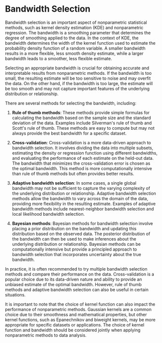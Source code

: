 # Bandwidth Selection

Bandwidth selection is an important aspect of nonparametric statistical methods, such as kernel density estimation (KDE) and nonparametric regression. The bandwidth is a smoothing parameter that determines the degree of smoothing applied to the data. In the context of KDE, the bandwidth determines the width of the kernel function used to estimate the probability density function of a random variable. A smaller bandwidth results in a more flexible, less smooth density estimate, while a larger bandwidth leads to a smoother, less flexible estimate.

Selecting an appropriate bandwidth is crucial for obtaining accurate and interpretable results from nonparametric methods. If the bandwidth is too small, the resulting estimate will be too sensitive to noise and may overfit the data. On the other hand, if the bandwidth is too large, the estimate will be too smooth and may not capture important features of the underlying distribution or relationship.

There are several methods for selecting the bandwidth, including:

1. **Rule of thumb methods**: These methods provide simple formulas for calculating the bandwidth based on the sample size and the standard deviation of the data. Examples include Silverman's rule of thumb and Scott's rule of thumb. These methods are easy to compute but may not always provide the best bandwidth for a specific dataset.

2. **Cross-validation**: Cross-validation is a more data-driven approach to bandwidth selection. It involves dividing the data into multiple subsets, estimating the density or regression function using different bandwidths, and evaluating the performance of each estimate on the held-out data. The bandwidth that minimizes the cross-validation error is chosen as the optimal bandwidth. This method is more computationally intensive than rule of thumb methods but often provides better results.

3. **Adaptive bandwidth selection**: In some cases, a single global bandwidth may not be sufficient to capture the varying complexity of the underlying distribution or relationship. Adaptive bandwidth selection methods allow the bandwidth to vary across the domain of the data, providing more flexibility in the resulting estimate. Examples of adaptive bandwidth methods include nearest-neighbor bandwidth selection and local likelihood bandwidth selection.

4. **Bayesian methods**: Bayesian methods for bandwidth selection involve placing a prior distribution on the bandwidth and updating this distribution based on the observed data. The posterior distribution of the bandwidth can then be used to make inferences about the underlying distribution or relationship. Bayesian methods can be computationally intensive but provide a principled approach to bandwidth selection that incorporates uncertainty about the true bandwidth.

In practice, it is often recommended to try multiple bandwidth selection methods and compare their performance on the data. Cross-validation is a popular choice due to its data-driven nature and ability to provide an unbiased estimate of the optimal bandwidth. However, rule of thumb methods and adaptive bandwidth selection can also be useful in certain situations.

It is important to note that the choice of kernel function can also impact the performance of nonparametric methods. Gaussian kernels are a common choice due to their smoothness and mathematical properties, but other kernel functions, such as Epanechnikov and biweight kernels, may be more appropriate for specific datasets or applications. The choice of kernel function and bandwidth should be considered jointly when applying nonparametric methods to data analysis.
